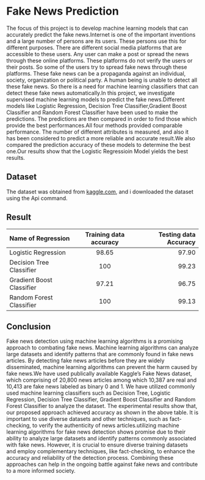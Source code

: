 # Fake News Prediction
The focus of this project is to develop machine learning models that can accurately predict the fake news.Internet is one of the important inventions and a large number of persons are its users. These persons use this for different purposes. There are different social media platforms that are accessible to these users. Any user can make a post or spread the news through these online platforms. These platforms do not verify the users or their posts. So some of the users try to spread fake news through these platforms. These fake news can be a propaganda against an individual, society, organization or political party. A human being is unable to detect all these fake news. So there is a need for machine learning classifiers that can detect these fake news automatically.In this project, we investigate supervised machine learning models to predict the fake news.Different models like  Logistic Regression, Decision Tree Classifier,Gradient Boost Classifier and Random Forest Classifier have been used to make the predictions. The predictions are then compared in order to find those which provide the best performances.All four methods provided comparable performance. The number of different attributes is measured, and also it has been considered to predict a more reliable and accurate result.We also compared the prediction accuracy of these models to determine the best one.Our results show that the Logistic Regressioin Model yields the best results.

Dataset
---
The dataset was obtained from [kaggle.com](https://www.kaggle.com/), and i downloaded the dataset using the Api command.

Result
---
| Name of Regression | Training data accuracy | Testing data Accuracy |
| :---         |     :---:      |          ---: |
| Logistic Regression        | 98.65   | 97.90   |
| Decision Tree Classifier    | 100    | 99.23     |
| Gradient Boost Classifier    | 97.21     | 96.75     |
| Random Forest Classifier   | 100      | 99.13     |

Conclusion
---
Fake news detection using machine learning algorithms is a promising approach to combating fake news. Machine learning algorithms can analyze large datasets and identify patterns that are commonly found in fake news articles. By detecting fake news articles before they are widely disseminated, machine learning algorithms can prevent the harm caused by fake news.We have used publically available Kaggle’s Fake News dataset, which 
comprising of 20,800 news articles among which 10,387 are real and 10,413 are fake 
news labeled as binary 0 and 1. 
 We have utilized commonly used machine learning 
classifiers such as Decision Tree, Logistic Regression, Decision Tree Classifier, Gradient Boost Classifier and  Random Forest Classifier to analyze the dataset.
The experimental results show that, our proposed approach achieved 
accuracy as shown in the above table.
It is important to use diverse datasets and other techniques, such as fact-checking, to verify the authenticity of news articles.utilizing machine learning algorithms for fake news detection shows promise due to their ability to analyze large datasets and identify patterns commonly associated with fake news. However, it is crucial to ensure diverse training datasets and employ complementary techniques, like fact-checking, to enhance the accuracy and reliability of the detection process. Combining these approaches can help in the ongoing battle against fake news and contribute to a more informed society.
